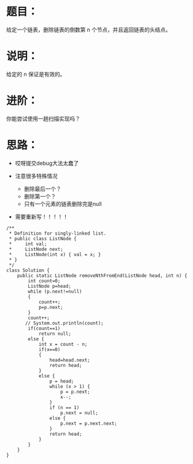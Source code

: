 # 题目：
给定一个链表，删除链表的倒数第 n 个节点，并且返回链表的头结点。
# 说明：
给定的 n 保证是有效的。
# 进阶：
你能尝试使用一趟扫描实现吗？
# 思路：
* 哎呀提交debug大法太蠢了
* 注意很多特殊情况
   * 删除最后一个？
   * 删除第一个？
   * 只有一个元素的链表删除完是null

* 需要重新写！！！！！
```
/**
 * Definition for singly-linked list.
 * public class ListNode {
 *     int val;
 *     ListNode next;
 *     ListNode(int x) { val = x; }
 * }
 */
class Solution {
    public static ListNode removeNthFromEnd(ListNode head, int n) {
        int count=0;
        ListNode p=head;
        while (p.next!=null)
        {
            count++;
            p=p.next;
        }
        count++;
       // System.out.println(count);
        if(count==1)
            return null;
        else {
            int x = count - n;
            if(x==0)
            {
                head=head.next;
                return head;
            }
            else {
                p = head;
                while (x > 1) {
                    p = p.next;
                    x--;
                }
                if (n == 1)
                    p.next = null;
                else {
                    p.next = p.next.next;
                }
                return head;
            }
        }
    }
}
```